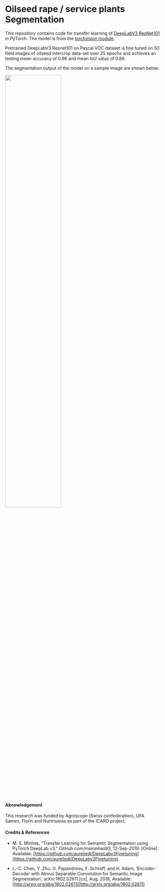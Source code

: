 # Oilseed rape / service plants Segmentation

This repository contains code for transfer learning of [DeepLabV3 ResNet101](https://arxiv.org/abs/1706.05587) in PyTorch. The model is from the [torchvision module](https://pytorch.org/docs/stable/torchvision/models.html#semantic-segmentation). 

Pretrained DeepLabV3 Resnet101 on Pascal VOC dataset is fine tuned on 50 field images of oilseed intercrop data-set over 25 epochs and achieves an testing mean accuracy of 0.96 and mean IoU value of 0.86.

The segmentation output of the model on a sample image are shown below.

<img src="https://live.staticflickr.com/65535/51691461915_dc945f0c04_o_d.png" width=60% >


#### Aknowledgement

This research was funded by Agroscope (Swiss confederation), UFA Samen, Florin and Nurtriswiss as part of the ICARO project. 



#### Credits & References

- M. S. Minhas, “Transfer Learning for Semantic Segmentation using PyTorch DeepLab v3,” GitHub.com/msminhas93, 12-Sep-2019. [Online]. Available: [https://github.com/aureliedj/DeepLabv3Finetuning](https://github.com/aureliedj/DeepLabv3Finetuning)

- L.-C. Chen, Y. Zhu, G. Papandreou, F. Schroff, and H. Adam, ‘Encoder-Decoder with Atrous Separable Convolution for Semantic Image Segmentation’, arXiv:1802.02611 [cs], Aug. 2018, Available: [http://arxiv.org/abs/1802.02611](http://arxiv.org/abs/1802.02611)






